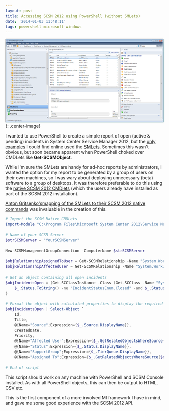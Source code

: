 ```yaml
---
layout: post
title: Accessing SCSM 2012 using PowerShell (without SMLets)
date: '2014-01-03 11:48:11'
tags: powershell microsoft-windows
---
```



![SCSM2012](/assets/SCSM2012.png){: .center-image}

I wanted to use PowerShell to create a simple report of open (active & pending) incidents in System Center Service Manager 2012, but the [only examples](http://www.systemcentercentral.com/scsm-2012-quicktip-retrieving-the-assigned-user-info-for-a-work-item-via-powershell-scsm-scorch-sysctr/) I could find online used the [SMLets](http://smlets.codeplex.com/). Sometimes this wasn't obvious, but soon became apparent when PowerShell choked over CMDLets like **Get-SCSMObject**.

While I'm sure the SMLets are handy for ad-hoc reports by administrators, I wanted the option for my report to be generated by a group of users on their own machines, so I was wary about deploying unnecessary (beta) software to a group of desktops. It was therefore preferable to do this using the [native SCSM 2012 CMDlets](http://technet.microsoft.com/en-us/library/hh305227(v=sc.20).aspx) (which the users already have installed as part of the SCSM 2012 installation).

[Anton Gritsenko's](http://blog.scsmsolutions.com/author/freemanru/)[mapping of the SMLets to their SCSM 2012 native commands](http://blog.scsmsolutions.com/2012/02/reference-between-smlets-and-scsm-2012-native-cmdlets/) was invaluable in the creation of this.

```powershell
# Import the SCSM Native CMDLets
Import-Module "C:\Program Files\Microsoft System Center 2012\Service Manager\Powershell\System.Center.Service.Manager.psd1"

# Name of your SCSM Server
$strSCSMServer = "YourSCSMServer"

New-SCSMManagementGroupConnection -ComputerName $strSCSMServer

$objRelationshipAssignedToUser = Get-SCSMRelationship -Name "System.WorkItemAssignedToUser"
$objRelationshipAffectedUser = Get-SCSMRelationship -Name "System.WorkItemAffectedUser"

# Get an object containing all open incidents 
$objIncidentsOpen = (Get-SCClassInstance -Class (Get-SCClass -Name "System.WorkItem.Incident")) | Where-Object {
    $_.Status.ToString() -ne "IncidentStatusEnum.Closed" -and $_.Status.ToString() -ne "IncidentStatusEnum.Resolved"
}

# Format the object with calculated properties to display the required information
$objIncidentsOpen | Select-Object `
	Id,
    Title,
    @{Name="Source";Expression={$_.Source.DisplayName}},
    CreatedDate,
    Priority,
    @{Name="Affected User";Expression={$_.GetRelatedObjectsWhereSource($objRelationshipAffectedUser)}},
    @{Name="Status";Expression={$_.Status.DisplayName}},
    @{Name="SupportGroup";Expression={$_.TierQueue.DisplayName}},
    @{Name="Assigned To";Expression={$_.GetRelatedObjectsWhereSource($objRelationshipAssignedToUser)}} 

# End of script
```

This script should work on any machine with PowerShell and SCSM Console installed. As with all PowerShell objects, this can then be output to HTML, CSV etc.

This is the first component of a more involved MI framework I have in mind, and gave me some good experience with the SCSM 2012 API.